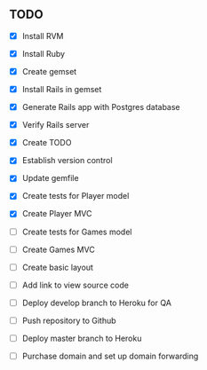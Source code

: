 ## TODO

- [x] Install RVM
- [x] Install Ruby
- [x] Create gemset
- [x] Install Rails in gemset
- [x] Generate Rails app with Postgres database
- [x] Verify Rails server
- [x] Create TODO
- [x] Establish version control
- [x] Update gemfile
- [x] Create tests for Player model
- [x] Create Player MVC
- [ ] Create tests for Games model
- [ ] Create Games MVC
- [ ] Create basic layout
- [ ] Add link to view source code
- [ ] Deploy develop branch to Heroku for QA
- [ ] Push repository to Github
- [ ] Deploy master branch to Heroku
- [ ] Purchase domain and set up domain forwarding

